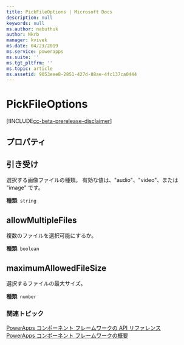 ```yaml
---
title: PickFileOptions | Microsoft Docs
description: null
keywords: null
ms.author: nabuthuk
author: Nkrb
manager: kvivek
ms.date: 04/23/2019
ms.service: powerapps
ms.suite: ''
ms.tgt_pltfrm: ''
ms.topic: article
ms.assetid: 9053eee8-2851-427d-88ae-4fc137ca0444
---
```


# <a name="pickfileoptions"></a>PickFileOptions

[!INCLUDE[cc-beta-prerelease-disclaimer](../../../includes/cc-beta-prerelease-disclaimer.md)]

## <a name="properties"></a>プロパティ

## <a name="accept"></a>引き受け

選択する画像ファイルの種類。 有効な値は、"audio"、"video"、または "image" です。

**種類**: `string`

## <a name="allowmultiplefiles"></a>allowMultipleFiles

複数のファイルを選択可能にするか。

**種類**: `boolean`

## <a name="maximumallowedfilesize"></a>maximumAllowedFileSize

選択するファイルの最大サイズ。

**種類**: `number`


### <a name="related-topics"></a>関連トピック

[PowerApps コンポーネント フレームワークの API リファレンス](../reference/index.md)<br/>
[PowerApps コンポーネント フレームワークの概要](../overview.md)